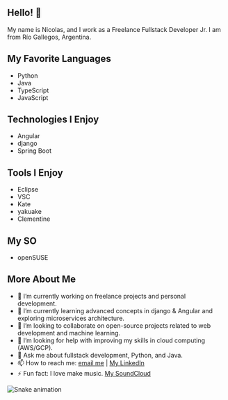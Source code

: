## Hello! 👋

My name is Nicolas, and I work as a Freelance Fullstack Developer Jr. I am from Río Gallegos, Argentina.

## My Favorite Languages
- Python
- Java
- TypeScript
- JavaScript

## Technologies I Enjoy
- Angular
- django
- Spring Boot

## Tools I Enjoy
- Eclipse
- VSC
- Kate
- yakuake
- Clementine

## My SO
- openSUSE


## More About Me
- 🔭 I’m currently working on freelance projects and personal development.
- 🌱 I’m currently learning advanced concepts in django & Angular and exploring microservices architecture.
- 👯 I’m looking to collaborate on open-source projects related to web development and machine learning.
- 🤔 I’m looking for help with improving my skills in cloud computing (AWS/GCP).
- 💬 Ask me about fullstack development, Python, and Java.
- 📫 How to reach me: [email me](mailto:nicobutter@gmail.com) | [My LinkedIn](www.linkedin.com/in/nicolás-butterfield-9964aa1a3)
- ⚡ Fun fact: I love make music. [My SoundCloud](https://soundcloud.com/user-785671138/perda)


![Snake animation](https://github.com/NicoButter/NicoButter/blob/output/snake.svg)

